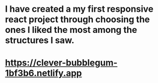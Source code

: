 # I have created a my first responsive react project through choosing the ones I liked the most among the structures I saw.
# https://clever-bubblegum-1bf3b6.netlify.app


